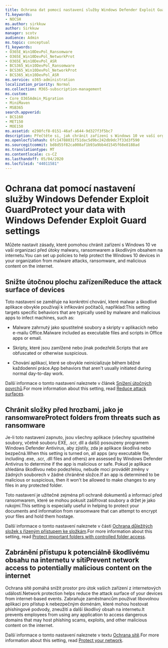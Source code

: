 ```yaml
---
title: Ochrana dat pomocí nastavení služby Windows Defender Exploit Guard
f1.keywords:
- NOCSH
ms.author: sirkkuw
author: Sirkkuw
manager: scotv
audience: Admin
ms.topic: conceptual
f1_keywords:
- O365E_Win10DevPol_Ransomware
- O365E_Win10DevPol_NetworkProt
- O365E_Win10DevPol_ASR
- BCS365_Win10DevPol_Ransomware
- BCS365_Win10DevPol_NetworkProt
- BCS365_Win10DevPol_ASR
ms.service: o365-administration
localization_priority: Normal
ms.collection: M365-subscription-management
ms.custom:
- Core_O365Admin_Migration
- MiniMaven
- MSB365
search.appverid:
- BCS160
- MET150
- MOE150
ms.assetid: e298fcf8-0151-46af-a644-9d327f3f5bc7
description: Přečtěte si, jak chránit zařízení s Windows 10 ve vaší organizaci před útoky malwaru, ransomwarem a škodlivým obsahem na internetu.
ms.openlocfilehash: 6fc14788031f51dac5d9bc242db9dc7f33d3f590
ms.sourcegitcommit: bd8d55f82ca008af1b93a9bb4d1545f68e8188ad
ms.translationtype: MT
ms.contentlocale: cs-CZ
ms.lasthandoff: 05/04/2020
ms.locfileid: "44011581"
---
```

# <a name="protect-your-data-with-windows-defender-exploit-guard-settings"></a><span data-ttu-id="ebcad-103">Ochrana dat pomocí nastavení služby Windows Defender Exploit Guard</span><span class="sxs-lookup"><span data-stu-id="ebcad-103">Protect your data with Windows Defender Exploit Guard settings</span></span>

<span data-ttu-id="ebcad-104">Můžete nastavit zásady, které pomohou chránit zařízení s Windows 10 ve vaší organizaci před útoky malwaru, ransomwarem a škodlivým obsahem na internetu.</span><span class="sxs-lookup"><span data-stu-id="ebcad-104">You can set up policies to help protect the Windows 10 devices in your organization from malware attacks, ransomware, and malicious content on the internet.</span></span>
  
## <a name="reduce-the-attack-surface-of-devices"></a><span data-ttu-id="ebcad-105">Snižte útočnou plochu zařízení</span><span class="sxs-lookup"><span data-stu-id="ebcad-105">Reduce the attack surface of devices</span></span>

<span data-ttu-id="ebcad-106">Toto nastavení se zaměřuje na konkrétní chování, které malwar a škodlivé aplikace obvykle používají k infikování počítačů, například:</span><span class="sxs-lookup"><span data-stu-id="ebcad-106">This setting targets specific behaviors that are typically used by malware and malicious apps to infect machines, such as:</span></span>
  
- <span data-ttu-id="ebcad-107">Malware zahrnutý jako spustitelné soubory a skripty v aplikacích nebo e-mailu Office.</span><span class="sxs-lookup"><span data-stu-id="ebcad-107">Malware included as executable files and scripts in Office apps or email.</span></span>
    
- <span data-ttu-id="ebcad-108">Skripty, které jsou zamlžené nebo jinak podezřelé.</span><span class="sxs-lookup"><span data-stu-id="ebcad-108">Scripts that are obfuscated or otherwise suspicious.</span></span>
    
- <span data-ttu-id="ebcad-109">Chování aplikací, které se obvykle neinicializuje během běžné každodenní práce.</span><span class="sxs-lookup"><span data-stu-id="ebcad-109">App behaviors that aren't usually initiated during normal day-to-day work.</span></span>
    
<span data-ttu-id="ebcad-110">Další informace o tomto nastavení naleznete v článek [Snížení útočných povrchů](https://docs.microsoft.com/windows/security/threat-protection/microsoft-defender-atp/exploit-protection).</span><span class="sxs-lookup"><span data-stu-id="ebcad-110">For more information about this setting, read [Reduce attack surfaces](https://docs.microsoft.com/windows/security/threat-protection/microsoft-defender-atp/exploit-protection).</span></span>
  
## <a name="protect-folders-from-threats-such-as-ransomware"></a><span data-ttu-id="ebcad-111">Chránit složky před hrozbami, jako je ransomware</span><span class="sxs-lookup"><span data-stu-id="ebcad-111">Protect folders from threats such as ransomware</span></span>

<span data-ttu-id="ebcad-112">Je-li toto nastavení zapnuto, jsou všechny aplikace (všechny spustitelné soubory, včetně souboru EXE, .scr, dll a další) posouzeny programem Windows Defender Antivirus, aby zjistily, zda je aplikace škodlivá nebo bezpečná.</span><span class="sxs-lookup"><span data-stu-id="ebcad-112">When this setting is turned on, all apps (any executable file, including .exe, .scr, .dll files and others) are assessed by Windows Defender Antivirus to determine if the app is malicious or safe.</span></span> <span data-ttu-id="ebcad-113">Pokud je aplikace shledána škodlivou nebo podezřelou, nebude moci provádět změny v žádných souborech v žádné chráněné složce.</span><span class="sxs-lookup"><span data-stu-id="ebcad-113">If an app is determined to be malicious or suspicious, then it won't be allowed to make changes to any files in any protected folder.</span></span>
  
<span data-ttu-id="ebcad-114">Toto nastavení je užitečné zejména při ochraně dokumentů a informací před ransomwarem, které se mohou pokusit zašifrovat soubory a držet je jako rukojmí.</span><span class="sxs-lookup"><span data-stu-id="ebcad-114">This setting is especially useful in helping to protect your documents and information from ransomware that can attempt to encrypt your files and hold them hostage.</span></span>
  
<span data-ttu-id="ebcad-115">Další informace o tomto nastavení naleznete v části [Ochrana důležitých složek s řízeným přístupem ke složkám](https://docs.microsoft.com/mem/configmgr/protect/deploy-use/create-deploy-exploit-guard-policy#bkmk_CFA).</span><span class="sxs-lookup"><span data-stu-id="ebcad-115">For more information about this setting, read [Protect important folders with controlled folder access](https://docs.microsoft.com/mem/configmgr/protect/deploy-use/create-deploy-exploit-guard-policy#bkmk_CFA).</span></span>
  
## <a name="prevent-network-access-to-potentially-malicious-content-on-the-internet"></a><span data-ttu-id="ebcad-116">Zabránění přístupu k potenciálně škodlivému obsahu na internetu v síti</span><span class="sxs-lookup"><span data-stu-id="ebcad-116">Prevent network access to potentially malicious content on the internet</span></span>

<span data-ttu-id="ebcad-117">Ochrana sítě pomáhá snížit prostor pro útok vašich zařízení z internetových událostí.</span><span class="sxs-lookup"><span data-stu-id="ebcad-117">Network protection helps reduce the attack surface of your devices from internet-based events.</span></span> <span data-ttu-id="ebcad-118">Zabraňuje zaměstnancům používat libovolnou aplikaci pro přístup k nebezpečným doménám, které mohou hostovat phishingové podvody, zneužití a další škodlivý obsah na internetu.</span><span class="sxs-lookup"><span data-stu-id="ebcad-118">It prevents employees from using any application to access dangerous domains that may host phishing scams, exploits, and other malicious content on the internet.</span></span>
  
<span data-ttu-id="ebcad-119">Další informace o tomto nastavení naleznete v textu [Ochrana sítě](https://docs.microsoft.com/mem/configmgr/protect/deploy-use/create-deploy-exploit-guard-policy#bkmk_Nwp).</span><span class="sxs-lookup"><span data-stu-id="ebcad-119">For more information about this setting, read [Protect your network](https://docs.microsoft.com/mem/configmgr/protect/deploy-use/create-deploy-exploit-guard-policy#bkmk_Nwp).</span></span>
  

